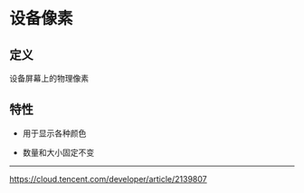 # 设备像素

## 定义

设备屏幕上的物理像素

## 特性

- 用于显示各种颜色

- 数量和大小固定不变

---

<https://cloud.tencent.com/developer/article/2139807>